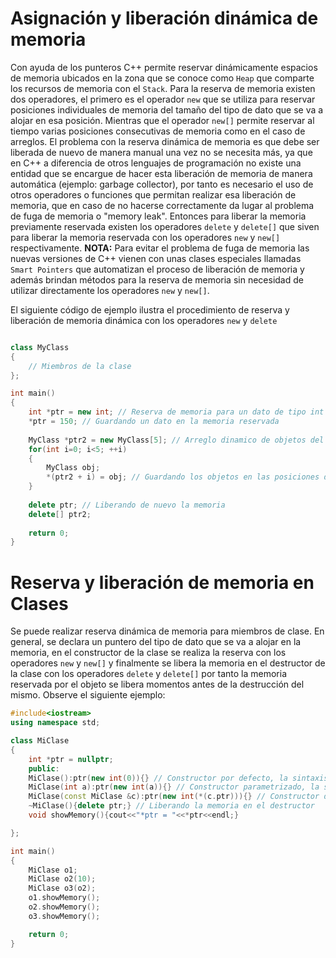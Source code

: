 # Asignación y liberación dinámica de memoria

Con ayuda de los punteros C++ permite reservar dinámicamente espacios de memoria ubicados en la zona que se conoce como `Heap` que comparte los recursos de memoria con el `Stack`. Para la reserva de memoria existen dos operadores, el primero es el operador `new` que se utiliza para reservar posiciones individuales de memoria del tamaño del tipo de dato que se va a alojar en esa posición. Mientras que el operador `new[]` permite reservar al tiempo varias posiciones consecutivas de memoria como en el caso de arreglos. El problema con la reserva dinámica de memoria es que debe ser liberada de nuevo de manera manual una vez no se necesita más, ya que en C++ a diferencia de otros lenguajes de programación no existe una entidad que se encargue de hacer esta liberación de memoria de manera automática (ejemplo: garbage collector), por tanto es necesario el uso de otros operadores o funciones que permitan realizar esa liberación de memoria, que en caso de no hacerse correctamente da lugar al problema de fuga de memoria o "memory leak". Entonces para liberar la memoria previamente reservada existen los operadores `delete` y `delete[]` que siven para liberar la memoria reservada con los operadores `new` y `new[]` respectivamente. <b>NOTA:</b> Para evitar el problema de fuga de memoria las nuevas versiones de C++ vienen con unas clases especiales llamadas `Smart Pointers` que automatizan el proceso de liberación de memoria y además brindan métodos para la reserva de memoria sin necesidad de utilizar directamente los operadores `new` y `new[]`.

El siguiente código de ejemplo ilustra el procedimiento de reserva y liberación de memoria dinámica con los operadores `new` y `delete`
```cpp

class MyClass
{
    // Miembros de la clase
};

int main()
{
    int *ptr = new int; // Reserva de memoria para un dato de tipo int (4 bytes en arquitecturas 32bits)
    *ptr = 150; // Guardando un dato en la memoria reservada
    
    MyClass *ptr2 = new MyClass[5]; // Arreglo dinamico de objetos del tipo MyClass
    for(int i=0; i<5; ++i)
    {
        MyClass obj;
        *(ptr2 + i) = obj; // Guardando los objetos en las posiciones de memoria reservadas
    }
    
    delete ptr; // Liberando de nuevo la memoria 
    delete[] ptr2;
    
    return 0;
}
```
# Reserva y liberación de memoria en Clases

Se puede realizar reserva dinámica de memoria para miembros de clase. En general, se declara un puntero del tipo de dato que se va a alojar en la memoria, en el constructor de la clase se realiza la reserva con los operadores `new` y `new[]` y finalmente se libera la memoria en el destructor de la clase con los operadores `delete` y `delete[]` por tanto la memoria reservada por el objeto se libera momentos antes de la destrucción del mismo. Observe el siguiente ejemplo:

```C++ runnable
#include<iostream>
using namespace std;

class MiClase
{
    int *ptr = nullptr;
    public: 
    MiClase():ptr(new int(0)){} // Constructor por defecto, la sintaxis equivale a *ptr = 0
    MiClase(int a):ptr(new int(a)){} // Constructor parametrizado, la sintaxis equivale a *ptr = a
    MiClase(const MiClase &c):ptr(new int(*(c.ptr))){} // Constructor de copia, la sintaxis equivale a *ptr = *(c.ptr)
    ~MiClase(){delete ptr;} // Liberando la memoria en el destructor
    void showMemory(){cout<<"*ptr = "<<*ptr<<endl;}

};

int main()
{
    MiClase o1;
    MiClase o2(10);
    MiClase o3(o2);
    o1.showMemory();
    o2.showMemory();
    o3.showMemory();

    return 0;
}
```




